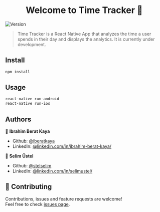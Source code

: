 <h1 align="center">Welcome to Time Tracker 👋</h1>
<p>
  <img alt="Version" src="https://img.shields.io/badge/version-0.0.1-blue.svg?cacheSeconds=2592000" />
</p>

> Time Tracker is a React Native App that analyzes the time a user spends in their day and displays the analytics. It is currently under development.

## Install

```sh
npm install 
```

## Usage

```sh
react-native run-android
react-native run-ios
```

## Authors

👤 **Ibrahim Berat Kaya**

* Github: [@iberatkaya](https://github.com/iberatkaya)
* LinkedIn: [@linkedin.com/in/ibrahim-berat-kaya/](https://linkedin.com/in/ibrahim-berat-kaya/)

👤 **Selim Üstel**

* Github: [@stelselim](https://github.com/stelselim)
* LinkedIn: [@linkedin.com/in/selimustel/](https://www.linkedin.com/in/selimustel/)


## 🤝 Contributing

Contributions, issues and feature requests are welcome!<br />Feel free to check [issues page](https://github.com/iberatkaya/timeTracker/issues). 